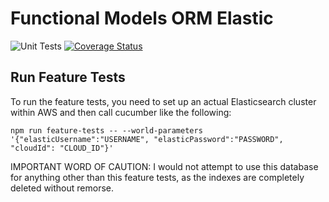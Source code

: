 # Functional Models ORM Elastic

![Unit Tests](https://github.com/monolithst/functional-models-orm-elastic/actions/workflows/ut.yml/badge.svg?branch=master)
[![Coverage Status](https://coveralls.io/repos/github/monolithst/functional-models-orm-elastic/badge.svg?branch=master)](https://coveralls.io/github/monolithst/functional-models-orm-elastic?branch=master)

## Run Feature Tests

To run the feature tests, you need to set up an actual Elasticsearch cluster within AWS and then call cucumber like the following:

`npm run feature-tests -- --world-parameters '{"elasticUsername":"USERNAME", "elasticPassword":"PASSWORD", "cloudId": "CLOUD_ID"}'`

IMPORTANT WORD OF CAUTION: I would not attempt to use this database for anything other than this feature tests, as the indexes are completely deleted without remorse.
